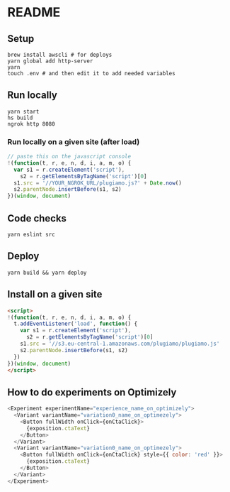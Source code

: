 # README

## Setup

```
brew install awscli # for deploys
yarn global add http-server
yarn
touch .env # and then edit it to add needed variables
```

## Run locally

```
yarn start
hs build
ngrok http 8080
```

### Run locally on a given site (after load)

```js
// paste this on the javascript console
!(function(t, r, e, n, d, i, a, m, o) {
  var s1 = r.createElement('script'),
    s2 = r.getElementsByTagName('script')[0]
  s1.src = '//YOUR_NGROK_URL/plugiamo.js?' + Date.now()
  s2.parentNode.insertBefore(s1, s2)
})(window, document)
```

## Code checks

```
yarn eslint src
```

## Deploy

```
yarn build && yarn deploy
```

## Install on a given site

```html
<script>
!(function(t, r, e, n, d, i, a, m, o) {
  t.addEventListener('load', function() {
    var s1 = r.createElement('script'),
      s2 = r.getElementsByTagName('script')[0]
    s1.src = '//s3.eu-central-1.amazonaws.com/plugiamo/plugiamo.js'
    s2.parentNode.insertBefore(s1, s2)
  })
})(window, document)
</script>
```

## How to do experiments on Optimizely

```js
<Experiment experimentName="experience_name_on_optimizely">
  <Variant variantName="variation0_name_on_optimezely">
    <Button fullWidth onClick={onCtaClick}>
      {exposition.ctaText}
    </Button>
  </Variant>
  <Variant variantName="variation0_name_on_optimezely">
    <Button fullWidth onClick={onCtaClick} style={{ color: 'red' }}>
      {exposition.ctaText}
    </Button>
  </Variant>
</Experiment>
```
